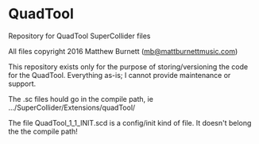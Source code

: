# QuadTool
Repository for QuadTool SuperCollider files

All files copyright 2016 Matthew Burnett (mb@mattburnettmusic.com)

This repository exists only for the purpose of storing/versioning the code for the QuadTool.
Everything as-is; I cannot provide maintenance or support. 

The .sc files hould go in the compile path, ie .../SuperCollider/Extensions/quadTool/

The file QuadTool_1_1_INIT.scd is a config/init kind of file. It doesn't belong the the compile path!
